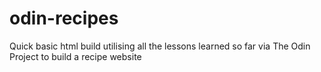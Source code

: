 # odin-recipes

Quick basic html build utilising all the lessons learned so far via The Odin Project to build a recipe website